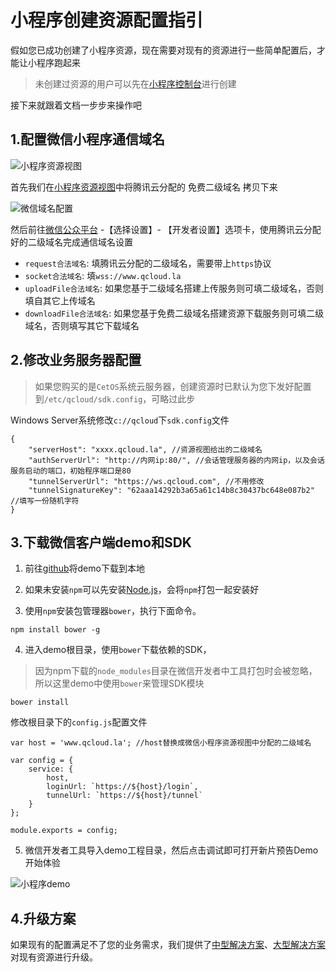 # 小程序创建资源配置指引

假如您已成功创建了小程序资源，现在需要对现有的资源进行一些简单配置后，才能让小程序跑起来
>未创建过资源的用户可以先在[小程序控制台](https://console.qcloud.com/la)进行创建

接下来就跟着文档一步步来操作吧

## 1.配置微信小程序通信域名

![小程序资源视图](https://mc.qcloudimg.com/static/img/9f89b4234acaef53819dd687b93c79c3/18.png)

首先我们在[小程序资源视图](https://console.qcloud.com/la)中将腾讯云分配的 免费二级域名 拷贝下来

![微信域名配置](https://mc.qcloudimg.com/static/img/79cdbc773a6030b6055951d72e8735e3/16.png)

然后前往[微信公众平台](https://mp.weixin.qq.com) -【选择设置】- 【开发者设置】选项卡，使用腾讯云分配好的二级域名完成通信域名设置

- `request合法域名`: 填腾讯云分配的二级域名，需要带上`https`协议
- `socket合法域名`: 填`wss://www.qcloud.la`
- `uploadFile合法域名`: 如果您基于二级域名搭建上传服务则可填二级域名，否则填自其它上传域名
- `downloadFile合法域名`: 如果您基于免费二级域名搭建资源下载服务则可填二级域名，否则填写其它下载域名

## 2.修改业务服务器配置

>如果您购买的是`CetOS`系统云服务器，创建资源时已默认为您下发好配置到`/etc/qcloud/sdk.config`，可略过此步

Windows Server系统修改`c://qcloud`下`sdk.config`文件

```
{
    "serverHost": "xxxx.qcloud.la", //资源视图给出的二级域名
    "authServerUrl": "http://内网ip:80/", //会话管理服务器的内网ip，以及会话服务启动的端口，初始程序端口是80
    "tunnelServerUrl": "https://ws.qcloud.com", //不用修改
    "tunnelSignatureKey": "62aaa14292b3a65a61c14b8c30437bc648e087b2" //填写一份随机字符
}
```

## 3.下载微信客户端demo和SDK

1) 前往[github](https://github.com/CFETeam/weapp-client-demo)将demo下载到本地

2) 如果未安装`npm`可以先安装[Node.js](https://nodejs.org/en/)，会将`npm`打包一起安装好

3) 使用`npm`安装包管理器`bower`，执行下面命令。

```
npm install bower -g
```

4) 进入demo根目录，使用`bower`下载依赖的SDK，
>因为npm下载的`node_modules`目录在微信开发者中工具打包时会被忽略，所以这里demo中使用`bower`来管理SDK模块

```
bower install
```

修改根目录下的`config.js`配置文件

```
var host = 'www.qcloud.la'; //host替换成微信小程序资源视图中分配的二级域名

var config = {
    service: {
        host,
        loginUrl: `https://${host}/login`,
        tunnelUrl: `https://${host}/tunnel`
    }
};

module.exports = config;
```

5) 微信开发者工具导入demo工程目录，然后点击调试即可打开新片预告Demo开始体验

![小程序demo](https://mc.qcloudimg.com/static/img/05f7d737bc4dc74021aa5db49bf66aa0/17.png)

## 4.升级方案
如果现有的配置满足不了您的业务需求，我们提供了[中型解决方案](xxxx)、[大型解决方案](xxxx)对现有资源进行升级。

